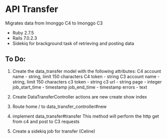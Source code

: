# API Transfer
Migrates data from Imonggo C4 to Imonggo C3

* Ruby 2.7.5
* Rails 7.0.2.3
* Sidekiq for brackground task of retrieving and posting data


## To Do:
1. Create the data_transfer model with the following attributes: 
C4 account name - string, limit 150 characters
C4 token - string
C3 account name - string, limit 150 characters
c3 token - string
c3 url - string
page - integer
job_start_time - timestamp
job_end_time - timestamp
errors - text

2. Create DataTransferController 
actions are
new
create
show
index

3. Route home / to data_transfer_controller#new

4. implement data_transfer#transfer
   This method will perform the http get from c4 and post to C3 requests

5. Create a sidekiq job for transfer (Celine)
